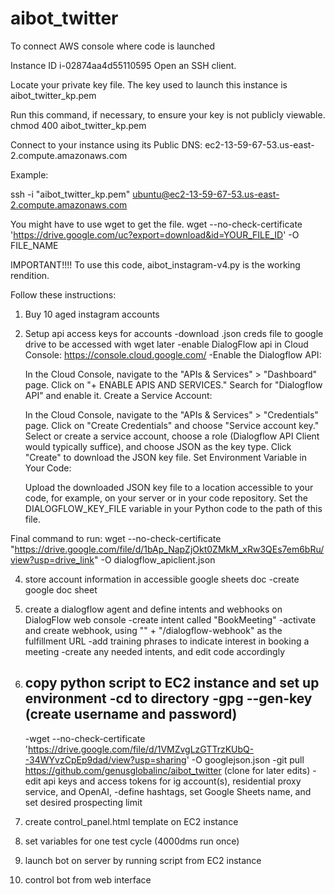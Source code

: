 # aibot_twitter

To connect AWS console where code is launched

Instance ID
i-02874aa4d55110595
Open an SSH client.

Locate your private key file. The key used to launch this instance is aibot_twitter_kp.pem

Run this command, if necessary, to ensure your key is not publicly viewable.
 chmod 400 aibot_twitter_kp.pem

Connect to your instance using its Public DNS:
 ec2-13-59-67-53.us-east-2.compute.amazonaws.com

Example:

 ssh -i "aibot_twitter_kp.pem" ubuntu@ec2-13-59-67-53.us-east-2.compute.amazonaws.com

 You might have to use wget to get the file.
wget --no-check-certificate 'https://drive.google.com/uc?export=download&id=YOUR_FILE_ID' -O FILE_NAME


IMPORTANT!!!!
To use this code, aibot_instagram-v4.py is the working rendition. 

Follow these instructions:
1. Buy 10 aged instagram accounts
2. Setup api access keys for accounts
   -download .json creds file to google drive to be accessed with wget later
   -enable DialogFlow api in Cloud Console: https://console.cloud.google.com/
   -Enable the Dialogflow API:

   In the Cloud Console, navigate to the "APIs & Services" > "Dashboard" page.
   Click on "+ ENABLE APIS AND SERVICES."
   Search for "Dialogflow API" and enable it.
   Create a Service Account:
   
   In the Cloud Console, navigate to the "APIs & Services" > "Credentials" page.
   Click on "Create Credentials" and choose "Service account key."
   Select or create a service account, choose a role (Dialogflow API Client would typically suffice), and choose JSON as the key type.
   Click "Create" to download the JSON key file.
   Set Environment Variable in Your Code:
   
   Upload the downloaded JSON key file to a location accessible to your code, for example, on your server or in your code repository.
   Set the DIALOGFLOW_KEY_FILE variable in your Python code to the path of this file.

Final command to run: wget --no-check-certificate "https://drive.google.com/file/d/1bAp_NapZjOkt0ZMkM_xRw3QEs7em6bRu/view?usp=drive_link" -O dialogflow_apiclient.json
   
4. store account information in accessible google sheets doc
   -create google doc sheet
   
5. create a dialogflow agent and define intents and webhooks on DialogFlow web console
   -create intent called "BookMeeting"
   -activate and create webhook, using "<Copy and paste your full Public IPv4 DNS here>" + "/dialogflow-webhook" as the fulfillment URL
   -add training phrases to indicate interest in booking a meeting
   -create any needed intents, and edit code accordingly
   
7. copy python script to EC2 instance and set up environment
   -cd to directory
   -gpg --gen-key (create username and password)
   -
   -wget --no-check-certificate 'https://drive.google.com/file/d/1VMZvgLzGTTrzKUbQ--34WYvzCpEp9dad/view?usp=sharing' -O googlejson.json
   -git pull https://github.com/genusglobalinc/aibot_twitter (clone for later edits)
   -edit api keys and access tokens for ig account(s), residential proxy service, and OpenAI, 
   -define hashtags, set Google Sheets name, and set desired prospecting limit

9. create control_panel.html template on EC2 instance
10. set variables for one test cycle (4000dms run once)
11. launch bot on server by running script from EC2 instance
12. control bot from web interface 
